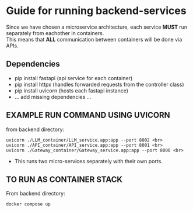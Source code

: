 # Guide for running backend-services #

Since we have chosen a microservice architecture, each service <b>MUST</b> run separately from eachother in containers.<br>
This means that <b>ALL</b> communication between containers will be done via APIs.

## Dependencies ##
- pip install fastapi (api service for each container)
- pip install httpx   (handles forwarded requests from the controller class)
- pip install uvicorn (hosts each fastapi instance)
- ... add missing dependencies ...


## EXAMPLE RUN COMMAND USING UVICORN ##

from backend directory:

    uvicorn ./LLM_container/LLM_service.app:app --port 8002 <br>
    uvicorn ./API_container/API_service.app:app --port 8001 <br>
    uvicorn ./Gateway_container/Gateway_service.app:app --port 8000 <br>

* This runs two micro-services separately with their own ports.

## TO RUN AS CONTAINER STACK ##

From backend directory:

    docker compose up

